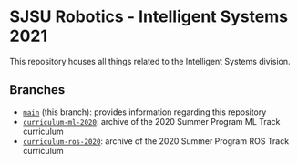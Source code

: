 # SJSU Robotics - Intelligent Systems 2021
This repository houses all things related to the Intelligent Systems division.

## Branches
* [`main`](../../tree/main) (this branch): provides information regarding this repository
* [`curriculum-ml-2020`](../../tree/curriculum-ml-2020): archive of the 2020 Summer Program ML Track curriculum
* [`curriculum-ros-2020`](../../tree/curriculum-ros-2020): archive of the 2020 Summer Program ROS Track curriculum
